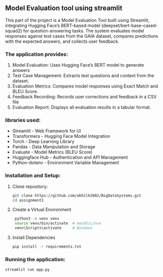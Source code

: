 ## Model Evaluation tool using streamlit

This part of the project is a Model Evaluation Tool built using Streamlit, integrating Hugging Face’s BERT-based model (deepset/bert-base-cased-squad2) for question-answering tasks. The system evaluates model responses against test cases from the GAIA dataset, compares predictions with the expected answers, and collects user feedback.


### The application provides:

1. Model Evaluation: Uses Hugging Face’s BERT model to generate answers
2. Test Case Management: Extracts test questions and context from the dataset.
3. Evaluation Metrics: Compares model responses using Exact Match and BLEU Score.
4. Feedback Recording: Records user corrections and feedback in a CSV file
5. Evaluation Report: Displays all evaluation results in a tabular format.


### libraries used: 
- Streamlit - Web Framework for UI
- Transformers - Hugging Face Model Integration
- Torch - Deep Learning Library
- Pandas - Data Manipulation and Storage
- Evaluate - Model Metrics (BLEU Score)
- Huggingface Hub - Authentication and API Management
- Python-dotenv - Environment Variable Management

### Installation and Setup:

1. Clone repository:
   ```bash
   git clone https://github.com/akhilk2802/BigDataSystems.git
   cd assignment1
   ```
2. Create a Virtual Environment
   ```bash
    python3 -m venv venv
    source venv/bin/activate  # macOS/Linux
    venv\Scripts\activate     # Windows
   ```
3. Install Dependencies
   ```bash
   pip install -r requirements.txt
   ```

### Running the application:
```bash
streamlit run app.py
```